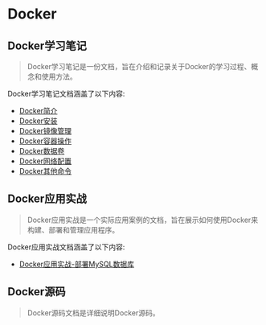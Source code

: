 # Docker

## Docker学习笔记

> Docker学习笔记是一份文档，旨在介绍和记录关于Docker的学习过程、概念和使用方法。

Docker学习笔记文档涵盖了以下内容:
- [Docker简介](./01-Docker学习笔记/01-Docker简介.md)
- [Docker安装](./01-Docker学习笔记/02-Docker安装.md)
- [Docker镜像管理](./01-Docker学习笔记/03-Docker镜像管理.md)
- [Docker容器操作](./01-Docker学习笔记/04-Docker容器操作.md)
- [Docker数据卷](./01-Docker学习笔记/05-Docker数据卷.md)
- [Docker网络配置](./01-Docker学习笔记/06-Docker网络配置.md)
- [Docker其他命令](./01-Docker学习笔记/07-Docker其他命令.md)

## Docker应用实战

> Docker应用实战是一个实际应用案例的文档，旨在展示如何使用Docker来构建、部署和管理应用程序。

Docker应用实战文档涵盖了以下内容:
- [Docker应用实战-部署MySQL数据库](./02-Docker应用实战/01-Docker应用实战-部署MySQL数据库.md)

## Docker源码

> Docker源码文档是详细说明Docker源码。